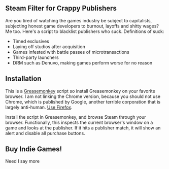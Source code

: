 Steam Filter for Crappy Publishers
---

Are you tired of watching the games industry be subject to capitalists, subjecting honest game developers to burnout, layoffs and shitty wages? Me too. Here's a script to blacklist publishers who suck. Definitions of suck:

* Timed exclusives
* Laying off studios after acquisition
* Games infested with battle passes of microtransactions
* Third-party launchers
* DRM such as Denuvo, making games perform worse for no reason

## Installation

This is a [Greasemonkey](https://addons.mozilla.org/en-US/firefox/addon/greasemonkey/) script so install Greasemonkey on your favorite browser. I am not linking the Chrome version, because you should not use Chrome, which is published by Google, another terrible corporation that is largely anti-human. [Use Firefox](https://getfirefox.com/).

Install the script in Greasemonkey, and browse Steam through your browser. Functionally, this inspects the current browser's window on a game and looks at the publisher. If it hits a publisher match, it will show an alert and disable all purchase buttons.

## Buy Indie Games!

Need I say more
